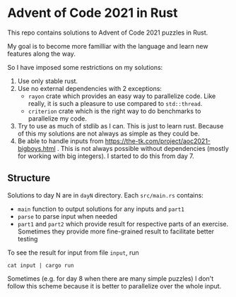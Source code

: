 # Advent of Code 2021 in Rust

This repo contains solutions to Advent of Code 2021 puzzles in Rust.

My goal is to become more familliar with the language and learn new features
along the way.

So I have imposed some restrictions on my solutions:
1. Use only stable rust.
2. Use no external dependencies with 2 exceptions:
	- `rayon` crate which provides an easy way to parallelize code. Like really, it is such a pleasure to use compared to `std::thread`.
	- `criterion` crate which is the right way to do benchmarks
to parallelize my code. 
3. Try to use as much of stdlib as I can. This is just to learn rust. Because of this my solutions are not always as simple as they could be.
4. Be able to handle inputs from https://the-tk.com/project/aoc2021-bigboys.html .
This is not always possible without dependencies (mostly for working with big integers). I started to do this from day 7.

## Structure

Solutions to day N are in `dayN` directory. Each `src/main.rs` contains:
-  `main` function to output solutions for any inputs and `part1`
- `parse` to parse input when needed
- `part1` and `part2` which provide result for respective parts of an exercise. Sometimes they provide more fine-grained result to facilitate better testing

To see the result for input from file `input`, run
```
cat input | cargo run
```

Sometimes (e.g. for day 8 when there are many simple puzzles) I don't follow this scheme because it is better to parallelize over the whole input.